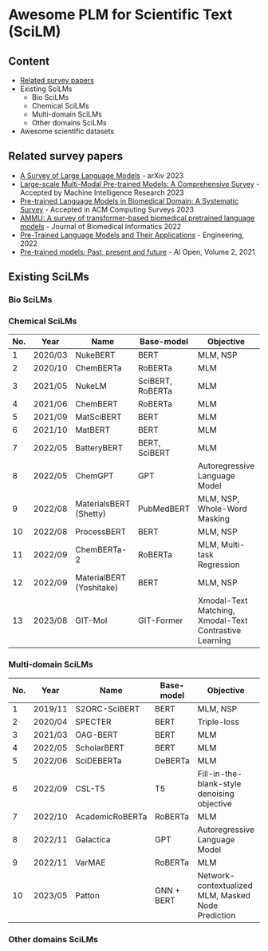 # Awesome PLM for Scientific Text (SciLM)

## Content
- [Related survey papers](https://github.com/Alab-NII/Awesome-SciLM/tree/main#related-survey-papers)
- Existing SciLMs
  - Bio SciLMs
  - Chemical SciLMs
  - Multi-domain SciLMs
  - Other domains SciLMs
- Awesome scientific datasets

## Related survey papers
- [A Survey of Large Language Models](https://arxiv.org/abs/2303.18223) - arXiv 2023
- [Large-scale Multi-Modal Pre-trained Models: A Comprehensive Survey](https://arxiv.org/abs/2302.10035) - Accepted by Machine Intelligence Research 2023
- [Pre-trained Language Models in Biomedical Domain: A Systematic Survey](https://arxiv.org/abs/2110.05006) - 	Accepted in ACM Computing Surveys 2023
- [AMMU: A survey of transformer-based biomedical pretrained language models](https://dl.acm.org/doi/abs/10.1016/j.jbi.2021.103982) - Journal of Biomedical Informatics 2022
- [Pre-Trained Language Models and Their Applications](https://www.sciencedirect.com/science/article/pii/S2095809922006324) - Engineering, 2022
- [Pre-trained models: Past, present and future](https://www.sciencedirect.com/science/article/pii/S2666651021000231) - AI Open, Volume 2, 2021


## Existing SciLMs

### Bio SciLMs


### Chemical SciLMs
No. | Year | Name | Base-model | Objective | #Parameters | Code
|---|---| --- |---|---| --- |--- |
1 | 2020/03 | NukeBERT | BERT | MLM, NSP | 110M | Github
2 | 2020/10 | ChemBERTa | RoBERTa | MLM | 125M | Github
3 | 2021/05 | NukeLM | SciBERT, RoBERTa | MLM | 125M, 355M, 110M | Github
4 | 2021/06 | ChemBERT | RoBERTa | MLM | 110M | Github
5 | 2021/09 | MatSciBERT | BERT | MLM | 110M | Github
6 | 2021/10 | MatBERT | BERT | MLM | 110M | Github
7 | 2022/05 | BatteryBERT | BERT, SciBERT | MLM | 110M | Github
8 | 2022/05 | ChemGPT | GPT | Autoregressive Language Model | 1B | Github
9 | 2022/08 | MaterialsBERT (Shetty) | PubMedBERT | MLM, NSP, Whole-Word Masking | 110M | Github
10 | 2022/08 | ProcessBERT | BERT | MLM, NSP | 110M | Github
11 | 2022/09 | ChemBERTa-2 | RoBERTa | MLM, Multi-task Regression | 125M | Github
12 | 2022/09 | MaterialBERT (Yoshitake) | BERT | MLM, NSP | 110M | Github
13 | 2023/08 | GIT-Mol | GIT-Former | Xmodal-Text Matching, Xmodal-Text Contrastive Learning | 700M | Github


### Multi-domain SciLMs
No. | Year | Name | Base-model | Objective | #Parameters | Code
|---|---| --- |---|---| --- |--- |
1 | 2019/11 | S2ORC-SciBERT | BERT | MLM, NSP | 110M | Github
2 | 2020/04 | SPECTER | BERT | Triple-loss | 110M | Github
3 | 2021/03 | OAG-BERT | BERT | MLM | 110M | Github
4 | 2022/05 | ScholarBERT | BERT | MLM | 770M | Github
5 | 2022/06 | SciDEBERTa | DeBERTa | MLM | N/A | Github
6 | 2022/09 | CSL-T5 | T5 | Fill-in-the-blank-style denoising objective | 220M | Github
7 | 2022/10 | AcademicRoBERTa | RoBERTa | MLM | 125M | Github
8 | 2022/11 | Galactica | GPT | Autoregressive Language Model | 125M, 1.3B, 6.7B, 30B, 120B | Github
9 | 2022/11 | VarMAE | RoBERTa | MLM | 110M | Github
10 | 2023/05 | Patton | GNN + BERT | Network-contextualized MLM, Masked Node Prediction | N/A | Github

### Other domains SciLMs
  
